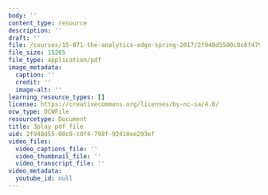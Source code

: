 ```yaml
---
body: ''
content_type: resource
description: ''
draft: ''
file: /courses/15-071-the-analytics-edge-spring-2017/2f948d5500c8c0f4798f92410ee293ef_pelPpuYUAho.pdf
file_size: 15265
file_type: application/pdf
image_metadata:
  caption: ''
  credit: ''
  image-alt: ''
learning_resource_types: []
license: https://creativecommons.org/licenses/by-nc-sa/4.0/
ocw_type: OCWFile
resourcetype: Document
title: 3play pdf file
uid: 2f948d55-00c8-c0f4-798f-92410ee293ef
video_files:
  video_captions_file: ''
  video_thumbnail_file: ''
  video_transcript_file: ''
video_metadata:
  youtube_id: null
---
```

